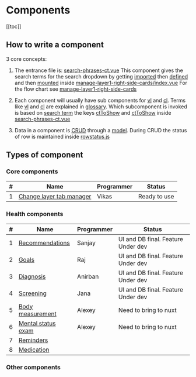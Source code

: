 # Components

[[toc]]

## How to write a component

3 core concepts:

1. The entrance file is: [search-phrases-ct.vue](https://github.com/savantcare/emr/blob/master/webclient/cts/1time-oneField-multiValues/1-textarea/search-phrases-ct.vue)
   This component gives the search terms for the search dropdown by getting [imported](https://github.com/savantcare/emr/blob/85e1510dd834a7e812e2a2ec37eaf26d2c2aa91f/webclient/cts/non-temporal/components-container-in-rhs-of-layer1/index.vue#L24) then [defined](https://github.com/savantcare/emr/blob/85e1510dd834a7e812e2a2ec37eaf26d2c2aa91f/webclient/cts/non-temporal/components-container-in-rhs-of-layer1/index.vue#L31) and then [mounted](https://github.com/savantcare/emr/blob/85e1510dd834a7e812e2a2ec37eaf26d2c2aa91f/webclient/cts/non-temporal/components-container-in-rhs-of-layer1/index.vue#L4) inside
   [manage-layer1-right-side-cards/index.vue](https://github.com/savantcare/emr/blob/master/webclient/cts/non-temporal/components-container-in-rhs-of-layer1/index.vue) For the flow chart see [manage-layer1-right-side-cards](./non-temporal/components-container-in-rhs-of-layer1/README.md)

2. Each component will usually have sub components for [vl](https://github.com/savantcare/emr/tree/master/webclient/cts/1time-oneField-multiValues/1-textarea/vl) and [cl](https://github.com/savantcare/emr/tree/master/webclient/cts/1time-oneField-multiValues/1-textarea/cl). Terms like [vl](../../docs/GLOSSARY.html#others) and [cl](../../docs/GLOSSARY.html#others) are explained in [glossary](../../docs/GLOSSARY). Which subcomponent is invoked is based on [search term](https://github.com/savantcare/emr/blob/85e1510dd834a7e812e2a2ec37eaf26d2c2aa91f/webclient/cts/1time-oneField-multiValues/1-textarea/search-phrases-ct.vue#L15) the keys [ctToShow](https://github.com/savantcare/emr/blob/85e1510dd834a7e812e2a2ec37eaf26d2c2aa91f/webclient/cts/1time-oneField-multiValues/1-textarea/search-phrases-ct.vue#L17) and [ctToShow](https://github.com/savantcare/emr/blob/85e1510dd834a7e812e2a2ec37eaf26d2c2aa91f/webclient/cts/1time-oneField-multiValues/1-textarea/search-phrases-ct.vue#L26) inside [search-phrases-ct.vue](https://github.com/savantcare/emr/blob/master/webclient/cts/1time-oneField-multiValues/1-textarea/search-phrases-ct.vue)

3. Data in a component is [CRUD](https://en.wikipedia.org/wiki/Create,_read,_update_and_delete) through a [model](https://github.com/savantcare/emr/blob/master/webclient/cts/1time-oneField-multiValues/1-textarea/db/client-side/rem.js). During CRUD the status of row is maintained inside [rowstatus.js](https://github.com/savantcare/emr/blob/master/webclient/cts/non-temporal/crud/rowstatus.js)

## Types of component

### Core components

| #   | Name                                                                           | Programmer | Status       |
| --- | ------------------------------------------------------------------------------ | ---------- | ------------ |
| 1   | [Change layer tab manager](./non-temporal/components-container-in-edit-layer/) | Vikas      | Ready to use |

### Health components

| #   | Name                                          | Programmer | Status                             |
| --- | --------------------------------------------- | ---------- | ---------------------------------- |
| 1   | [Recommendations](./rec/)                     | Sanjay     | UI and DB final. Feature Under dev |
| 2   | [Goals](./goal/)                              | Raj        | UI and DB final. Feature Under dev |
| 3   | [Diagnosis](./dx/)                            | Anirban    | UI and DB final. Feature Under dev |
| 4   | [Screening](./scr/)                           | Jana       | UI and DB final. Feature Under dev |
| 5   | [Body measurement](./vital-signs/)            | Alexey     | Need to bring to nuxt              |
| 6   | [Mental status exam](./mse/)                  | Alexey     | Need to bring to nuxt              |
| 7   | [Reminders](./1time-oneField-multiValues/rem) |            |                                    |
| 8   | [Medication](./medications/)                  |            |                                    |

### Other components
